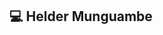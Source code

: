 ## 💻 Helder Munguambe

<!--
**heldermunguambe/heldermunguambe** is a ✨ _special_ ✨ repository because its `README.md` (this file) appears on your GitHub profile.

-->
